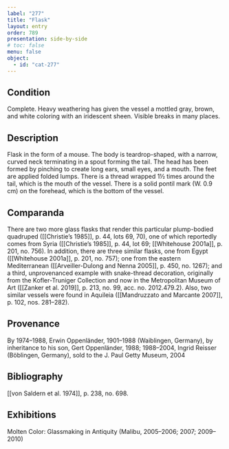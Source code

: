 ```yaml
---
label: "277"
title: "Flask"
layout: entry
order: 789
presentation: side-by-side
# toc: false
menu: false
object:
  - id: "cat-277"
---
```


## Condition

Complete. Heavy weathering has given the vessel a mottled gray, brown, and white coloring with an iridescent sheen. Visible breaks in many places.

## Description

Flask in the form of a mouse. The body is teardrop-shaped, with a narrow, curved neck terminating in a spout forming the tail. The head has been formed by pinching to create long ears, small eyes, and a mouth. The feet are applied folded lumps. There is a thread wrapped 1½ times around the tail, which is the mouth of the vessel. There is a solid pontil mark (W. 0.9 cm) on the forehead, which is the bottom of the vessel.

## Comparanda

There are two more glass flasks that render this particular plump-bodied quadruped ([[Christie’s 1985]], p. 44, lots 69, 70), one of which reportedly comes from Syria ([[Christie’s 1985]], p. 44, lot 69; [[Whitehouse 2001a]], p. 201, no. 756). In addition, there are three similar flasks, one from Egypt ([[Whitehouse 2001a]], p. 201, no. 757); one from the eastern Mediterranean ([[Arveiller-Dulong and Nenna 2005]], p. 450, no. 1267); and a third, unprovenanced example with snake-thread decoration, originally from the Kofler-Truniger Collection and now in the Metropolitan Museum of Art ([[Zanker et al. 2019]], p. 213, no. 99, acc. no. 2012.479.2). Also, two similar vessels were found in Aquileia ([[Mandruzzato and Marcante 2007]], p. 102, nos. 281–282).

## Provenance

By 1974–1988, Erwin Oppenländer, 1901–1988 (Waiblingen, Germany), by inheritance to his son, Gert Oppenländer, 1988; 1988–2004, Ingrid Reisser (Böblingen, Germany), sold to the J. Paul Getty Museum, 2004

## Bibliography

[[von Saldern et al. 1974]], p. 238, no. 698.

## Exhibitions

Molten Color: Glassmaking in Antiquity (Malibu, 2005–2006; 2007; 2009–2010)